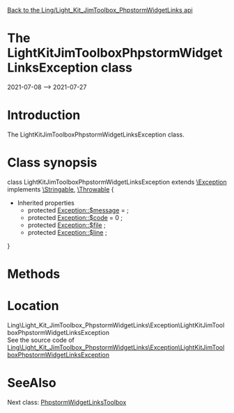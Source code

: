 [Back to the Ling/Light_Kit_JimToolbox_PhpstormWidgetLinks api](https://github.com/lingtalfi/Light_Kit_JimToolbox_PhpstormWidgetLinks/blob/master/doc/api/Ling/Light_Kit_JimToolbox_PhpstormWidgetLinks.md)



The LightKitJimToolboxPhpstormWidgetLinksException class
================
2021-07-08 --> 2021-07-27






Introduction
============

The LightKitJimToolboxPhpstormWidgetLinksException class.



Class synopsis
==============


class <span class="pl-k">LightKitJimToolboxPhpstormWidgetLinksException</span> extends [\Exception](http://php.net/manual/en/class.exception.php) implements [\Stringable](https://wiki.php.net/rfc/stringable), [\Throwable](http://php.net/manual/en/class.throwable.php) {

- Inherited properties
    - protected  [Exception::$message](#property-message) =  ;
    - protected  [Exception::$code](#property-code) = 0 ;
    - protected  [Exception::$file](#property-file) ;
    - protected  [Exception::$line](#property-line) ;

}






Methods
==============






Location
=============
Ling\Light_Kit_JimToolbox_PhpstormWidgetLinks\Exception\LightKitJimToolboxPhpstormWidgetLinksException<br>
See the source code of [Ling\Light_Kit_JimToolbox_PhpstormWidgetLinks\Exception\LightKitJimToolboxPhpstormWidgetLinksException](https://github.com/lingtalfi/Light_Kit_JimToolbox_PhpstormWidgetLinks/blob/master/Exception/LightKitJimToolboxPhpstormWidgetLinksException.php)



SeeAlso
==============
Next class: [PhpstormWidgetLinksToolbox](https://github.com/lingtalfi/Light_Kit_JimToolbox_PhpstormWidgetLinks/blob/master/doc/api/Ling/Light_Kit_JimToolbox_PhpstormWidgetLinks/JimToolbox/PhpstormWidgetLinksToolbox.md)<br>
